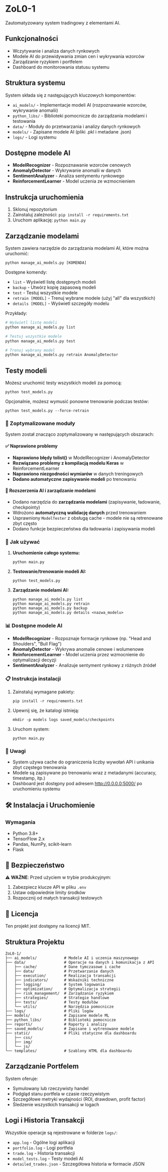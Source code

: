 # ZoL0-1
Zautomatyzowany system tradingowy z elementami AI.

## Funkcjonalności
- Wczytywanie i analiza danych rynkowych
- Modele AI do przewidywania zmian cen i wykrywania wzorców
- Zarządzanie ryzykiem i portfelem
- Dashboard do monitorowania statusu systemu

## Struktura systemu
System składa się z następujących kluczowych komponentów:
- `ai_models/` - Implementacje modeli AI (rozpoznawanie wzorców, wykrywanie anomalii)
- `python_libs/` - Biblioteki pomocnicze do zarządzania modelami i testowania
- `data/` - Moduły do przetwarzania i analizy danych rynkowych
- `models/` - Zapisane modele AI (pliki .pkl i metadane .json)
- `logs/` - Logi systemu

## Dostępne modele AI
- **ModelRecognizer** - Rozpoznawanie wzorców cenowych
- **AnomalyDetector** - Wykrywanie anomalii w danych
- **SentimentAnalyzer** - Analiza sentymentu rynkowego
- **ReinforcementLearner** - Model uczenia ze wzmocnieniem

## Instrukcja uruchomienia
1. Sklonuj repozytorium
2. Zainstaluj zależności: `pip install -r requirements.txt`
3. Uruchom aplikację: `python main.py`

## Zarządzanie modelami
System zawiera narzędzie do zarządzania modelami AI, które można uruchomić:
```
python manage_ai_models.py [KOMENDA]
```

Dostępne komendy:
- `list` - Wyświetl listę dostępnych modeli
- `backup` - Utwórz kopię zapasową modeli
- `test` - Testuj wszystkie modele
- `retrain [MODEL]` - Trenuj wybrane modele (użyj "all" dla wszystkich)
- `details [MODEL]` - Wyświetl szczegóły modelu

Przykłady:
```bash
# Wyświetl listę modeli
python manage_ai_models.py list

# Testuj wszystkie modele
python manage_ai_models.py test

# Trenuj wybrany model
python manage_ai_models.py retrain AnomalyDetector
```

## Testy modeli
Możesz uruchomić testy wszystkich modeli za pomocą:
```
python test_models.py
```

Opcjonalnie, możesz wymusić ponowne trenowanie podczas testów:
```
python test_models.py --force-retrain
```

### 🔧 Zoptymalizowane moduły

System został znacząco zoptymalizowany w następujących obszarach:

#### ✅ Naprawione problemy
- **Naprawiono błędy tolist()** w ModelRecognizer i AnomalyDetector
- **Rozwiązano problemy z kompilacją modelu Keras** w ReinforcementLearner
- **Naprawiono niezgodności wymiarów** w danych treningowych
- **Dodano automatyczne zapisywanie modeli** po trenowaniu

#### 🧠 Rozszerzenia AI i zarządzanie modelami
- Dodano narzędzia do **zarządzania modelami** (zapisywanie, ładowanie, checkpointy)
- Wdrożono **automatyczną walidację danych** przed trenowaniem
- Usprawniony `ModelTester` z obsługą cache - modele nie są retrenowane zbyt często
- Dodano funkcje bezpieczeństwa dla ładowania i zapisywania modeli

### 🚀 Jak używać

1. **Uruchomienie całego systemu:**
   ```
   python main.py
   ```

2. **Testowanie/trenowanie modeli AI:**
   ```
   python test_models.py
   ```

3. **Zarządzanie modelami AI:**
   ```
   python manage_ai_models.py list
   python manage_ai_models.py retrain
   python manage_ai_models.py backup
   python manage_ai_models.py details <nazwa_modelu>
   ```

### 📊 Dostępne modele AI

- **ModelRecognizer** - Rozpoznaje formacje rynkowe (np. "Head and Shoulders", "Bull Flag")
- **AnomalyDetector** - Wykrywa anomalie cenowe i wolumenowe
- **ReinforcementLearner** - Model uczenia przez wzmocnienie do optymalizacji decyzji
- **SentimentAnalyzer** - Analizuje sentyment rynkowy z różnych źródeł

### 📋 Instrukcja instalacji

1. Zainstaluj wymagane pakiety:
   ```
   pip install -r requirements.txt
   ```

2. Upewnij się, że katalogi istnieją:
   ```
   mkdir -p models logs saved_models/checkpoints
   ```

3. Uruchom system:
   ```
   python main.py
   ```

### 📝 Uwagi

- System używa cache do ograniczenia liczby wywołań API i unikania zbyt częstego trenowania
- Modele są zapisywane po trenowaniu wraz z metadanymi (accuracy, timestamp, itp.)
- Dashboard jest dostępny pod adresem http://0.0.0.0:5000/ po uruchomieniu systemu


## 🛠️ Instalacja i Uruchomienie

### Wymagania
- Python 3.8+
- TensorFlow 2.x
- Pandas, NumPy, scikit-learn
- Flask


## 🔐 Bezpieczeństwo

⚠️ **WAŻNE**: Przed użyciem w trybie produkcyjnym:
1. Zabezpiecz klucze API w pliku `.env`
2. Ustaw odpowiednie limity środków
3. Rozpocznij od małych transakcji testowych

## 📝 Licencja

Ten projekt jest dostępny na licencji MIT.

## Struktura Projektu

```
ZoL0-1/
├── ai_models/            # Modele AI i uczenia maszynowego
├── data/                 # Operacje na danych i komunikacja z API
│   ├── cache/            # Dane tymczasowe i cache
│   ├── data/             # Przetwarzanie danych
│   ├── execution/        # Realizacja transakcji
│   ├── indicators/       # Wskaźniki techniczne
│   ├── logging/          # System logowania
│   ├── optimization/     # Optymalizacja strategii
│   ├── risk_management/  # Zarządzanie ryzykiem
│   ├── strategies/       # Strategie handlowe
│   ├── tests/            # Testy modułów
│   └── utils/            # Narzędzia pomocnicze
├── logs/                 # Pliki logów
├── models/               # Zapisane modele ML
├── python_libs/          # Biblioteki pomocnicze
├── reports/              # Raporty i analizy
├── saved_models/         # Zapisane i wytrenowane modele
├── static/               # Pliki statyczne dla dashboardu
│   ├── css/
│   ├── img/
│   └── js/
└── templates/            # Szablony HTML dla dashboardu
```

## Zarządzanie Portfelem

System oferuje:

- Symulowany lub rzeczywisty handel
- Podgląd stanu portfela w czasie rzeczywistym
- Szczegółowe metryki wydajności (ROI, drawdown, profit factor)
- Śledzenie wszystkich transakcji w logach

## Logi i Historia Transakcji

Wszystkie operacje są rejestrowane w folderze `logs/`:

- `app.log` - Ogólne logi aplikacji
- `portfolio.log` - Logi portfela
- `trade.log` - Historia transakcji
- `model_tests.log` - Testy modeli AI
- `detailed_trades.json` - Szczegółowa historia w formacie JSON